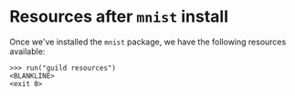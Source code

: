 # Resources after `mnist` install

Once we've installed the `mnist` package, we have the following
resources available:

    >>> run("guild resources")
    <BLANKLINE>
    <exit 0>
